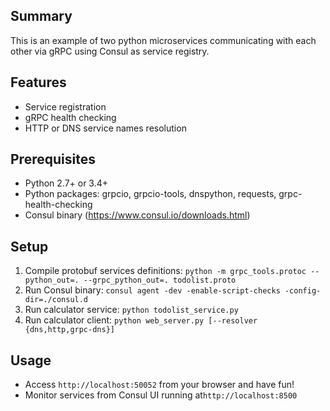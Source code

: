 ## Summary

This is an example of two python microservices communicating with each other via gRPC using Consul as service registry.

## Features

* Service registration
* gRPC health checking
* HTTP or DNS service names resolution

## Prerequisites

* Python 2.7+ or 3.4+
* Python packages: grpcio, grpcio-tools, dnspython, requests, grpc-health-checking
* Consul binary (https://www.consul.io/downloads.html)

## Setup

1. Compile protobuf services definitions: `python -m grpc_tools.protoc --python_out=. --grpc_python_out=. todolist.proto`
2. Run Consul binary: `consul agent -dev -enable-script-checks -config-dir=./consul.d`
3. Run calculator service: `python todolist_service.py`
4. Run calculator client: `python web_server.py [--resolver {dns,http,grpc-dns}]`

## Usage

* Access `http://localhost:50052` from your browser and have fun!
* Monitor services from Consul UI running at`http://localhost:8500`
